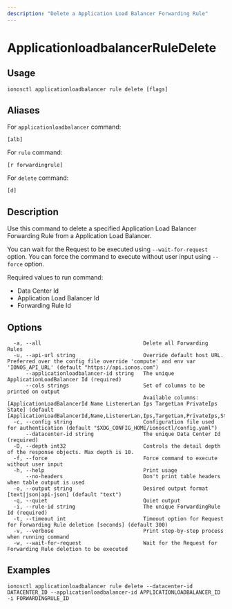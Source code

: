 ```yaml
---
description: "Delete a Application Load Balancer Forwarding Rule"
---
```


# ApplicationloadbalancerRuleDelete

## Usage

```text
ionosctl applicationloadbalancer rule delete [flags]
```

## Aliases

For `applicationloadbalancer` command:

```text
[alb]
```

For `rule` command:

```text
[r forwardingrule]
```

For `delete` command:

```text
[d]
```

## Description

Use this command to delete a specified Application Load Balancer Forwarding Rule from a Application Load Balancer.

You can wait for the Request to be executed using `--wait-for-request` option. You can force the command to execute without user input using `--force` option.

Required values to run command:

* Data Center Id
* Application Load Balancer Id
* Forwarding Rule Id

## Options

```text
  -a, --all                                 Delete all Forwarding Rules
  -u, --api-url string                      Override default host URL. Preferred over the config file override 'compute' and env var 'IONOS_API_URL' (default "https://api.ionos.com")
      --applicationloadbalancer-id string   The unique ApplicationLoadBalancer Id (required)
      --cols strings                        Set of columns to be printed on output 
                                            Available columns: [ApplicationLoadBalancerId Name ListenerLan Ips TargetLan PrivateIps State] (default [ApplicationLoadBalancerId,Name,ListenerLan,Ips,TargetLan,PrivateIps,State])
  -c, --config string                       Configuration file used for authentication (default "$XDG_CONFIG_HOME/ionosctl/config.yaml")
      --datacenter-id string                The unique Data Center Id (required)
  -D, --depth int32                         Controls the detail depth of the response objects. Max depth is 10.
  -f, --force                               Force command to execute without user input
  -h, --help                                Print usage
      --no-headers                          Don't print table headers when table output is used
  -o, --output string                       Desired output format [text|json|api-json] (default "text")
  -q, --quiet                               Quiet output
  -i, --rule-id string                      The unique ForwardingRule Id (required)
  -t, --timeout int                         Timeout option for Request for Forwarding Rule deletion [seconds] (default 300)
  -v, --verbose                             Print step-by-step process when running command
  -w, --wait-for-request                    Wait for the Request for Forwarding Rule deletion to be executed
```

## Examples

```text
ionosctl applicationloadbalancer rule delete --datacenter-id DATACENTER_ID --applicationloadbalancer-id APPLICATIONLOADBALANCER_ID -i FORWARDINGRULE_ID
```


